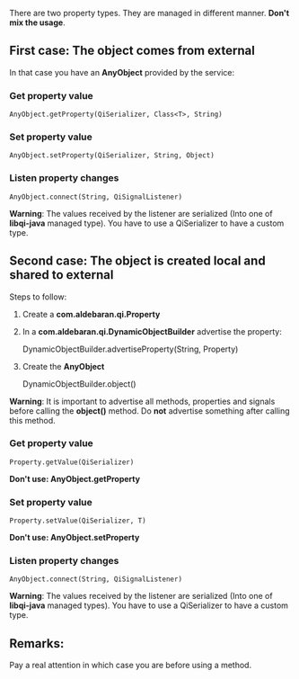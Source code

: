 There are two property types. They are managed in different manner. 
**Don't mix the usage**.



First case: The object comes from external
------------------------------------------

In that case you have an **AnyObject** provided by the service:

### Get property value

    AnyObject.getProperty(QiSerializer, Class<T>, String)

### Set property value

    AnyObject.setProperty(QiSerializer, String, Object)

### Listen property changes

    AnyObject.connect(String, QiSignalListener)

**Warning**: The values received by the listener are serialized (Into one of **libqi-java** managed type). 
You have to use a QiSerializer to have a custom type.



Second case: The object is created local and shared to external
---------------------------------------------------------------

Steps to follow: 

1) Create a **com.aldebaran.qi.Property**

2) In a **com.aldebaran.qi.DynamicObjectBuilder** advertise the property:

    DynamicObjectBuilder.advertiseProperty(String, Property<T>)

3) Create the **AnyObject**

    DynamicObjectBuilder.object()

**Warning**: It is important to advertise all methods, properties and signals before calling the **object()** method. Do **not** advertise something after calling this method.

### Get property value

    Property.getValue(QiSerializer)

**Don't use: AnyObject.getProperty**

### Set property value

    Property.setValue(QiSerializer, T)

**Don't use: AnyObject.setProperty**

### Listen property changes

    AnyObject.connect(String, QiSignalListener)

**Warning**: The values received by the listener are serialized (Into one of **libqi-java** managed types). You have to use a QiSerializer to have a custom type.



Remarks:
--------

Pay a real attention in which case you are before using a method.

